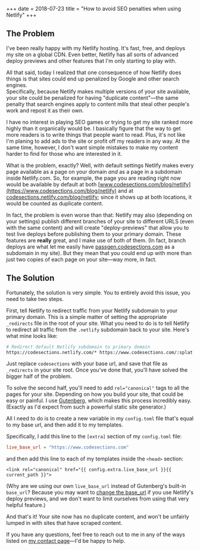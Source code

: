 +++
date = 2018-07-23
title = "How to avoid SEO penalties when using Netlify"
+++

## The Problem
I've been really happy with my Netlify hosting.  It's fast, free, and deploys 
my site on a global CDN.  Even better, Netlify has all sorts of advanced 
deploy previews and other features that I'm only starting to play with.

All that said, today I realized that one consequence of how Netlify does things
is that sites could end up penalized by Google and other search engines.  
Specifically, because Netlify makes multiple versions of your site available, 
your site could be penalized for having "duplicate content"—the same penalty
that search engines apply to content mills that steal other people's work and
repost it as their own.

<aside>
I have no interest in playing SEO games or trying to get my site ranked
more highly than it organically would be.  I basically figure that the way
to get more readers is to write things that people want to read.  Plus, it's
not like I'm planing to add ads to the site or profit off my readers in any
way.  At the same time, however, I don't want simple mistakes to make my 
content harder to find for those who are interested in it.
</aside>

What is the problem, exactly?  Well, with default settings Netlify makes
every page available as a page on your domain *and* as a page in a subdomain
inside Netlify.com.  So, for example, the page you are reading right now
would be available by default at both
[www.codesections.com/blog/netlify](https://www.codesections.com/blog/netlify) and at
[codesections.netlify.com/blog/netlify](https://codesections.netlify.com/blog/Netlify);
since it shows up at both locations, it would be counted as duplicate
content. 

In fact, the problem is even worse than that: Netlify may also (depending on 
your settings) publish different branches of your site to different URLS (even
with the same content) and will create "deploy-previews" that allow you to 
test live deploys before publishing them to your primary domain.  These features
are **really** great, and I make use of both of them.  (In fact, branch deploys
are what let me easily have
[passgen.codesections.com](https://passgen.codesections.com) as a subdomain
in my site).  But they mean that you could end up with more than just two
copies of each page on your site—way more, in fact.

## The Solution
Fortunately, the solution is very simple.  You to entirely avoid this issue,
you need to take two steps.

<!-- more -->

First, tell Netlify to redirect traffic from your Netlify subdomain to your 
primary domain.  This is a simple matter of setting the appropriate 
`_redirects` file in the root of your site.  What you need to do is to tell
Netlify to redirect all traffic from the `.netlify` subdomain back to your
site.  Here's what mine looks like:

```bash
# Redirect default Netlify subdomain to primary domain
https://codesections.netlify.com/* https://www.codesections.com/:splat 301!
```

Just replace `codesections` with your base url, and save that file as 
`_redirects` in your site root.  Once you've done that, you'll have solved
the bigger half of the problem.

To solve the second half, you'll need to add `rel="canonical"` tags to all
the pages for your site.  Depending on how you build your site, that could
be easy or painful.  I use [Gutenberg](https://www.getgutenberg.io/), 
which makes this process incredibly easy.  (Exactly as I'd expect from such
a powerful static site generator.)

All I need to do is to create a new variable in my `config.toml` file
that's equal to my base url, and then add it to my templates.

Specifically, I add this line to the `[extra]` section of my `config.toml`
file:

```toml
live_base_url = "https://www.codesections.com"
```

and then add this line to each of my templates inside the `<head>` section:

```j2
<link rel="canonical" href="{{ config.extra.live_base_url }}{{ current_path }}">
```

(Why are we using our own `live_base_url` instead of Gutenberg's built-in 
`base_url`?  Because you may want to [change the 
base_url](https://www.getgutenberg.io/documentation/deployment/netlify/) if 
you use Netlify's deploy previews, and we don't want to limit ourselves from
using that very helpful feature.)

And that's it!  Your site now has no duplicate content, and won't be unfairly
lumped in with sites that have scraped content.

If you have any questions, feel free to reach out to me in any of the ways
listed on [my contact page](./about/index.md#contact)—I'd be happy to help.
